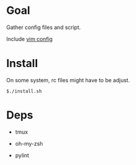 # Goal

Gather config files and script.

Include [vim config](https://github.com/grympler/vim)

# Install

On some system, rc files might have to be adjust.

```
$./install.sh
```

# Deps

* tmux

* oh-my-zsh

* pylint
